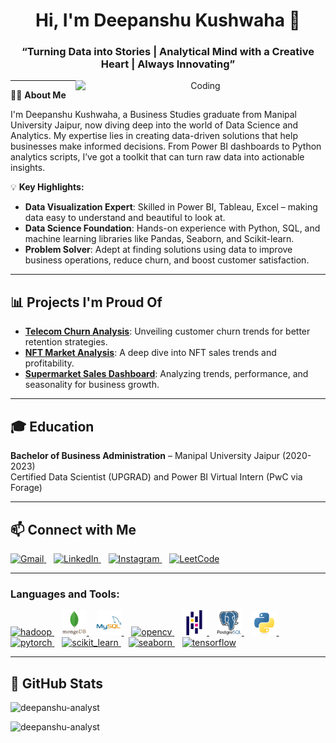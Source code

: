 <h1 align="center">Hi, I'm Deepanshu Kushwaha 👋</h1>
<h3 align="center">“Turning Data into Stories | Analytical Mind with a Creative Heart | Always Innovating”</h3>

<p align="center">
  <img align="right" alt="Coding" width="400" src="https://cdn.dribbble.com/users/1162077/screenshots/3848914/programmer.gif">
</p>


---

👨‍💻 **About Me**

I'm Deepanshu Kushwaha, a Business Studies graduate from Manipal University Jaipur, now diving deep into the world of Data Science and Analytics. My expertise lies in creating data-driven solutions that help businesses make informed decisions. From Power BI dashboards to Python analytics scripts, I’ve got a toolkit that can turn raw data into actionable insights.


💡 **Key Highlights:**
- **Data Visualization Expert**: Skilled in Power BI, Tableau, Excel – making data easy to understand and beautiful to look at.
- **Data Science Foundation**: Hands-on experience with Python, SQL, and machine learning libraries like Pandas, Seaborn, and Scikit-learn.
- **Problem Solver**: Adept at finding solutions using data to improve business operations, reduce churn, and boost customer satisfaction.

---

## 📊 Projects I'm Proud Of
- **[Telecom Churn Analysis](https://deepanshu-analyst.github.io/Telecom-Chrun-Analysis/)**: Unveiling customer churn trends for better retention strategies.
- **[NFT Market Analysis](https://deepanshu-analyst.github.io/NFT-Cryptopunk_Analysis/)**: A deep dive into NFT sales trends and profitability.
- **[Supermarket Sales Dashboard](https://deepanshu-analyst.github.io/power-BI-project/)**: Analyzing trends, performance, and seasonality for business growth.

---

## 🎓 Education
**Bachelor of Business Administration** – Manipal University Jaipur (2020-2023)  
Certified Data Scientist (UPGRAD) and Power BI Virtual Intern (PwC via Forage)

---

## 📫 Connect with Me

<p align="left">
  <a href="mailto:rachitkushwaha1090@gmail.com" target="_blank">
    <img src="https://static.vecteezy.com/system/resources/previews/020/964/377/original/gmail-mail-icon-for-web-design-free-png.png" alt="Gmail" height="40" width="40" />
  </a>&nbsp;&nbsp; <!-- Added space -->
  <a href="https://www.linkedin.com/in/deepanshu-kushwaha/" target="_blank">
    <img src="https://raw.githubusercontent.com/rahuldkjain/github-profile-readme-generator/master/src/images/icons/Social/linked-in-alt.svg" alt="LinkedIn" height="40" width="40" />
  </a>&nbsp;&nbsp; <!-- Added space -->
  <a href="https://instagram.com/rach_it_99" target="_blank">
    <img src="https://raw.githubusercontent.com/rahuldkjain/github-profile-readme-generator/master/src/images/icons/Social/instagram.svg" alt="Instagram" height="40" width="40" />
  </a>&nbsp;&nbsp; <!-- Added space -->
  <a href="https://www.leetcode.com/rachit_99" target="_blank">
    <img src="https://raw.githubusercontent.com/rahuldkjain/github-profile-readme-generator/master/src/images/icons/Social/leet-code.svg" alt="LeetCode" height="40" width="40" />
  </a>
</p>

---

<h3 align="left">Languages and Tools:</h3>
<p align="left"> 
  <a href="https://hadoop.apache.org/" target="_blank" rel="noreferrer"> 
    <img src="https://www.vectorlogo.zone/logos/apache_hadoop/apache_hadoop-icon.svg" alt="hadoop" width="40" height="40"/> 
  </a>&nbsp;&nbsp; <!-- Added space -->
  <a href="https://www.mongodb.com/" target="_blank" rel="noreferrer"> 
    <img src="https://raw.githubusercontent.com/devicons/devicon/master/icons/mongodb/mongodb-original-wordmark.svg" alt="mongodb" width="40" height="40"/> 
  </a>&nbsp;&nbsp; <!-- Added space -->
  <a href="https://www.mysql.com/" target="_blank" rel="noreferrer"> 
    <img src="https://raw.githubusercontent.com/devicons/devicon/master/icons/mysql/mysql-original-wordmark.svg" alt="mysql" width="40" height="40"/> 
  </a>&nbsp;&nbsp; <!-- Added space -->
  <a href="https://opencv.org/" target="_blank" rel="noreferrer"> 
    <img src="https://www.vectorlogo.zone/logos/opencv/opencv-icon.svg" alt="opencv" width="40" height="40"/> 
  </a>&nbsp;&nbsp; <!-- Added space -->
  <a href="https://pandas.pydata.org/" target="_blank" rel="noreferrer"> 
    <img src="https://raw.githubusercontent.com/devicons/devicon/2ae2a900d2f041da66e950e4d48052658d850630/icons/pandas/pandas-original.svg" alt="pandas" width="40" height="40"/> 
  </a>&nbsp;&nbsp; <!-- Added space -->
  <a href="https://www.postgresql.org" target="_blank" rel="noreferrer"> 
    <img src="https://raw.githubusercontent.com/devicons/devicon/master/icons/postgresql/postgresql-original-wordmark.svg" alt="postgresql" width="40" height="40"/> 
  </a>&nbsp;&nbsp; <!-- Added space -->
  <a href="https://www.python.org" target="_blank" rel="noreferrer"> 
    <img src="https://raw.githubusercontent.com/devicons/devicon/master/icons/python/python-original.svg" alt="python" width="40" height="40"/> 
  </a>&nbsp;&nbsp; <!-- Added space -->
  <a href="https://pytorch.org/" target="_blank" rel="noreferrer"> 
    <img src="https://www.vectorlogo.zone/logos/pytorch/pytorch-icon.svg" alt="pytorch" width="40" height="40"/> 
  </a>&nbsp;&nbsp; <!-- Added space -->
  <a href="https://scikit-learn.org/" target="_blank" rel="noreferrer"> 
    <img src="https://upload.wikimedia.org/wikipedia/commons/0/05/Scikit_learn_logo_small.svg" alt="scikit_learn" width="40" height="40"/> 
  </a>&nbsp;&nbsp; <!-- Added space -->
  <a href="https://seaborn.pydata.org/" target="_blank" rel="noreferrer"> 
    <img src="https://seaborn.pydata.org/_images/logo-mark-lightbg.svg" alt="seaborn" width="40" height="40"/> 
  </a>&nbsp;&nbsp; <!-- Added space -->
  <a href="https://www.tensorflow.org" target="_blank" rel="noreferrer"> 
    <img src="https://www.vectorlogo.zone/logos/tensorflow/tensorflow-icon.svg" alt="tensorflow" width="40" height="40"/> 
  </a>
</p>

---

## 🌟 GitHub Stats
<p align="left">
  <img src="https://github-readme-stats.vercel.app/api/top-langs?username=deepanshu-analyst&show_icons=true&locale=en&layout=compact" alt="deepanshu-analyst" />
</p>

<p align="left">
  <img src="https://github-readme-stats.vercel.app/api?username=deepanshu-analyst&show_icons=true&locale=en" alt="deepanshu-analyst" />
</p>

